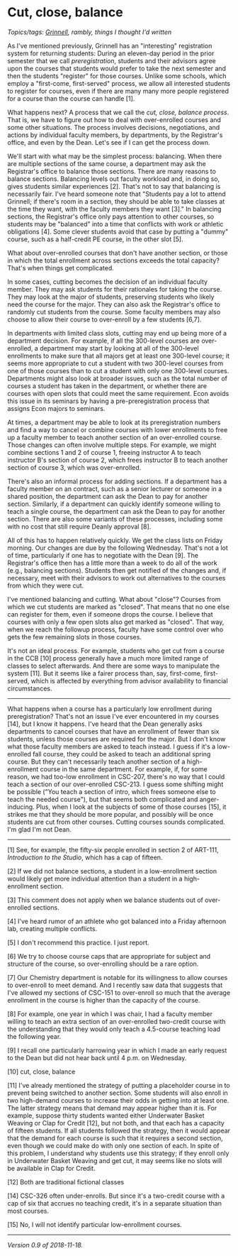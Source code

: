 Cut, close, balance
===================

*Topics/tags: [Grinnell](index-grinnell), rambly, things I thought I'd written*

As I've mentioned previously, Grinnell has an "interesting" registration
system for returning students: During an eleven-day period in the prior
semester that we call *preregistration*, students and their advisors agree
upon the courses that students would prefer to take the next semester
and then the students "register" for those courses.  Unlike some schools,
which employ a "first-come, first-served" process, we allow all interested
students to register for courses, even if there are many many more people
registered for a course than the course can handle [1].

What happens next?  A process that we call the *cut, close, balance
process*.  That is, we have to figure out how to deal with over-enrolled
courses and some other situations.  The process involves decisions,
negotiations, and actions by individual faculty members, by departments,
by the Registrar's office, and even by the Dean.  Let's see if I can
get the process down.

We'll start with what may be the simplest process: balancing.  When there
are multiple sections of the same course, a department may ask the
Registrar's office to balance those sections.  There are many reasons to
balance sections.  Balancing levels out faculty workload and, in doing
so, gives students similar experiences [2].  That's not to say that
balancing is necessarily fair.  I've heard someone note that "Students
pay a lot to attend Grinnell; if there's room in a section, they should
be able to take classes at the time they want, with the faculty members
they want [3]." In balancing sections, the Registrar's office only pays
attention to other courses, so students may be "balanced" into a time that
conflicts with work or athletic obligations [4].  Some clever students
avoid that case by putting a "dummy" course, such as a half-credit PE
course, in the other slot [5].

What about over-enrolled courses that don't have another section, or those
in which the total enrollment across sections exceeds the total capacity?
That's when things get complicated.

In some cases, cutting becomes the decision of an individual faculty
member.  They may ask students for their rationales for taking the course.
They may look at the major of students, preserving students who likely
need the course for the major.  They can also ask the Registrar's office
to randomly cut students from the course.  Some faculty members may also
choose to allow their course to over-enroll by a few students [6,7].

In departments with limited class slots, cutting may end up being more
of a department decision.  For example, if all the 300-level courses are
over-enrolled, a department may start by looking at all of the 300-level
enrollments to make sure that all majors get at least one 300-level
course; it seems more appropriate to cut a student with two 300-level
courses from one of those courses than to cut a student with only one
300-level courses.  Departments might also look at broader issues, such
as the total number of courses a student has taken in the department,
or whether there are courses with open slots that could meet the same
requirement.  Econ avoids this issue in its seminars by having a
pre-preregistration process that assigns Econ majors to seminars.

At times, a department may be able to look at its preregistration numbers
and find a way to cancel or combine courses with lower enrollments to
free up a faculty member to teach another section of an over-enrolled
course.  Those changes can often involve multiple steps.  For example,
we might combine sections 1 and 2 of course 1, freeing instructor A to
teach instructor B's section of course 2, which frees instructor B to
teach another section of course 3, which was over-enrolled.

There's also an informal process for adding sections.  If a department
has a faculty member on an contract, such as a senior lecturer or
someone in a shared position, the department can ask the Dean to pay
for another section.  Similarly, if a department can quickly identify
someone willing to teach a single course, the department can ask the
Dean to pay for another section.  There are also some variants of
these processes, including some with no cost that still require
Deanly approval [8].  

All of this has to happen relatively quickly.  We get the class lists
on Friday morning.  Our changes are due by the following Wednesday.
That's not a lot of time, particularly if one has to negotiate with the
Dean [9].  The Registrar's office then has a little more than a week
to do all of the work (e.g., balancing sections).  Students then get
notified of the changes and, if necessary, meet with their advisors to
work out alternatives to the courses from which they were cut.

I've mentioned balancing and cutting.  What about "close"?  Courses from
which we cut students are marked as "closed".  That means that no one else
can register for them, even if someone drops the course.  I believe that
courses with only a few open slots also get marked as "closed".  That way,
when we reach the followup process, faculty have some control over who
gets the few remaining slots in those courses.

It's not an ideal process.  For example, students who get cut from a
course in the CCB [10] process generally have a much more limited range of
classes to select afterwards.  And there are some ways to manipulate the
system [11].  But it seems like a fairer process than, say, first-come,
first-served, which is affected by everything from advisor availability
to financial circumstances.

---

What happens when a course has a particularly low enrollment during
preregistration?   That's not an issue I've ever encountered in my
courses [14], but I know it happens.  I've heard that the Dean generally
asks departments to cancel courses that have an enrollment of fewer
than six students, unless those courses are required for the major.
But I don't know what those faculty members are asked to teach instead.
I guess if it's a low-enrolled fall course, they could be asked to
teach an additional spring course.  But they can't necessarily teach
another section of a high-enrollment course in the same department.
For example, if, for some reason, we had too-low enrollment in CSC-207,
there's no way that I could teach a section of our over-enrolled CSC-213.
I guess some shifting might be possible ("You teach a section of intro,
which frees someone else to teach the needed course"), but that seems
both complicated and anger-inducing.  Plus, when I look at the subjects
of some of those courses [15], it strikes me that they should be more
popular, and possibly will be once students are cut from other courses.
Cutting courses sounds complicated.  I'm glad I'm not Dean.  

---

[1] See, for example, the fifty-six people enrolled in section 2 of
ART-111, _Introduction to the Studio_, which has a cap of fifteen.

[2] If we did not balance sections, a student in a low-enrollment
section would likely get more individual attention than a student in a
high-enrollment section.

[3] This comment does not apply when we balance students out of 
over-enrolled sections.

[4] I've heard rumor of an athlete who got balanced into a Friday
afternoon lab, creating multiple conflicts.

[5] I don't recommend this practice.  I just report.

[6] We try to choose course caps that are appropriate for subject and
structure of the course, so over-enrolling should be a rare option.

[7] Our Chemistry department is notable for its willingness to allow
courses to over-enroll to meet demand.  And I recently saw data that
suggests that I've allowed my sections of CSC-151 to over-enroll so much
that the average enrollment in the course is higher than the capacity
of the course.

[8] For example, one year in which I was chair, I had a faculty member
willing to teach an extra section of an over-enrolled two-credit course
with the understanding that they would only teach a 4.5-course teaching
load the following year.

[9] I recall one particularly harrowing year in which I made an early
request to the Dean but did not hear back until 4 p.m. on Wednesday.

[10] cut, close, balance

[11] I've already mentioned the strategy of putting a placeholder course
in to prevent being switched to another section.  Some students will also
enroll in two high-demand courses to increase their odds in getting into
at least one.  The latter strategy means that demand may appear higher 
than it is.  For example, suppose thirty students wanted either 
Underwater Basket Weaving or Clap for Credit [12], but not both, and
that each has a capacity of fifteen students.  If all students followed
the strategy, then it would appear that the demand for each course is
such that it requires a second section, even though we could make do
with only one section of each.  In spite of this problem, I understand
why students use this strategy; if they enroll only in Underwater Basket
Weaving and get cut, it may seems like no slots will be available in
Clap for Credit.

[12] Both are traditional fictional classes

[14] CSC-326 often under-enrolls.  But since it's a two-credit course
with a cap of six that accrues no teaching credit, it's in a separate
situation than most courses.

[15] No, I will not identify particular low-enrollment courses.

---

*Version 0.9 of 2018-11-18.*
